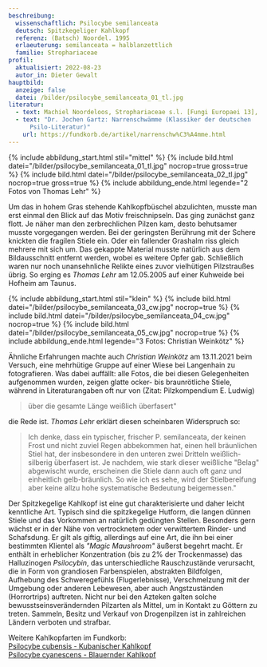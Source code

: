 ```yaml
---
beschreibung:
  wissenschaftlich: Psilocybe semilanceata
  deutsch: Spitzkegeliger Kahlkopf
  referenz: (Batsch) Noordel. 1995
  erlaeuterung: semilanceata = halblanzettlich
  familie: Strophariaceae
profil:
  aktualisiert: 2022-08-23
  autor_in: Dieter Gewalt
hauptbild:
  anzeige: false
  datei: /bilder/psilocybe_semilanceata_01_tl.jpg
literatur:
  - text: Machiel Noordeloos, Strophariaceae s.l. [Fungi Europaei 13], 2011
  - text: "Dr. Jochen Gartz: Narrenschwämme (Klassiker der deutschen
      Psilo-Literatur)"
    url: https://fundkorb.de/artikel/narrenschw%C3%A4mme.html
---
```

{% include abbildung_start.html stil="mittel" %}
{% include bild.html datei="/bilder/psilocybe_semilanceata_01_tl.jpg" nocrop=true gross=true %}
{% include bild.html datei="/bilder/psilocybe_semilanceata_02_tl.jpg" nocrop=true gross=true %}
{% include abbildung_ende.html legende="2 Fotos von Thomas Lehr" %}

Um das in hohem Gras stehende Kahlkopfbüschel abzulichten, musste man erst einmal den Blick auf das Motiv freischnipseln. Das ging zunächst ganz flott. Je näher man den zerbrechlichen Pilzen kam, desto behutsamer musste vorgegangen werden. Bei der geringsten Berührung mit der Schere knickten die fragilen Stiele ein. Oder ein fallender Grashalm riss gleich mehrere mit sich um. Das gekappte Material musste natürlich aus dem Bildausschnitt entfernt werden, wobei es weitere Opfer gab. Schließlich waren nur noch unansehnliche Relikte eines zuvor vielhütigen Pilzstraußes übrig. So erging es *Thomas Lehr* am 12.05.2005 auf einer Kuhweide bei Hofheim am Taunus.

{% include abbildung_start.html stil="klein" %}
{% include bild.html datei="/bilder/psilocybe_semilanceata_03_cw.jpg" nocrop=true %}
{% include bild.html datei="/bilder/psilocybe_semilanceata_04_cw.jpg" nocrop=true %}
{% include bild.html datei="/bilder/psilocybe_semilanceata_05_cw.jpg" nocrop=true %}
{% include abbildung_ende.html legende="3 Fotos: Christian Weinkötz" %}

Ähnliche Erfahrungen machte auch *Christian Weinkötz* am 13.11.2021 beim Versuch, eine mehrhütige Gruppe auf einer Wiese bei Langenhain zu fotografieren. Was dabei auffällt: alle Fotos, die bei diesen Gelegenheiten aufgenommen wurden, zeigen glatte ocker- bis braunrötliche Stiele, während in Literaturangaben oft nur von (Zitat: Pilzkompendium E. Ludwig)

> über die gesamte Länge weißlich überfasert"

die Rede ist. *Thomas Lehr* erklärt diesen scheinbaren Widerspruch so:

> Ich denke, dass ein typischer, frischer P. semilanceata, der keinen Frost und nicht zuviel Regen abbekommen hat, einen hell bräunlichen Stiel hat, der insbesondere in den unteren zwei Dritteln weißlich-silberig überfasert ist. Je nachdem, wie stark dieser weißliche "Belag" abgewischt wurde, erscheinen die Stiele dann auch oft ganz und einheitlich gelb-bräunlich. So wie ich es sehe, wird der Stielbereifung aber keine allzu hohe systematische Bedeutung beigemessen."

Der Spitzkegelige Kahlkopf ist eine gut charakterisierte und daher leicht kenntliche Art. Typisch sind die spitzkegelige Hutform, die langen dünnen Stiele und das Vorkommen an natürlich gedüngten Stellen. Besonders gern wächst er in der Nähe von vertrocknetem oder verwittertem Rinder- und Schafsdung. Er gilt als giftig, allerdings auf eine Art, die ihn bei einer bestimmten Klientel als *"Magic Maushroom"* äußerst begehrt macht. Er enthält in erheblicher Konzentration (bis zu 2% der Trockenmasse) das Halluzinogen *Psilocybin*, das unterschiedliche Rauschzustände verursacht, die in Form von grandiosen Farbenspielen, abstrakten Bildfolgen, Aufhebung des Schweregefühls (Flugerlebnisse), Verschmelzung mit der Umgebung oder anderen Lebewesen, aber auch Angstzuständen (Horrortrips) auftreten. Nicht nur bei den Azteken galten solche bewusstseinsverändernden Pilzarten als Mittel, um in Kontakt zu Göttern zu treten. Sammeln, Besitz und Verkauf von Drogenpilzen ist in zahlreichen Ländern verboten und strafbar.

Weitere Kahlkopfarten im Fundkorb:\
[Psilocybe cubensis - Kubanischer Kahlkopf](/pilze/psilocybe-cubensis-kubanischer-kahlkopf)\
[Psilocybe cyanescens - Blauernder Kahlkopf](/pilze/psilocybe-cyanescens-blauender-kahlkopf)